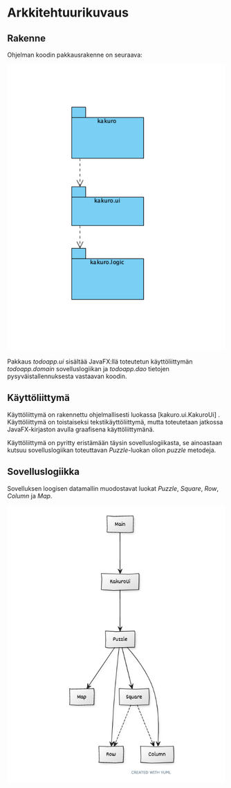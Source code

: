 
# Arkkitehtuurikuvaus

## Rakenne

Ohjelman koodin pakkausrakenne on seuraava:

<img src="package.png" width="750">

Pakkaus _todoapp.ui_ sisältää JavaFX:llä toteutetun käyttöliittymän _todoapp.domain_ sovelluslogiikan ja _todoapp.dao_ tietojen pysyväistallennuksesta vastaavan koodin.

## Käyttöliittymä

Käyttöliittymä on rakennettu ohjelmallisesti luokassa [kakuro.ui.KakuroUi] .  Käyttöliittymä on toistaiseksi tekstikäyttöliittymä, mutta toteutetaan jatkossa JavaFX-kirjaston avulla graafisena käyttöliittymänä.

Käyttöliittymä on pyritty eristämään täysin sovelluslogiikasta, se ainoastaan kutsuu sovelluslogiikan toteuttavan _Puzzle_-luokan olion _puzzle_ metodeja.

## Sovelluslogiikka

Sovelluksen loogisen datamallin muodostavat luokat _Puzzle_, _Square_, _Row_, _Column_ ja _Map_.

<img src="class.png" width="750">
